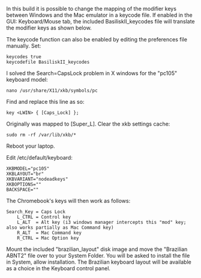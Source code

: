 In this build it is possible to change the mapping of the modifier keys between Windows and the Mac emulator in a keycode file. 
If enabled in the GUI: Keyboard/Mouse tab, the included BasiliskII_keycodes file will translate the modifier keys as shown below. 

The keycode function can also be enabled by editing the preferences file manually. Set:

    keycodes true
    keycodefile BasiliskII_keycodes

I solved the Search=CapsLock problem in X windows for the "pc105" keyboard model:

    nano /usr/share/X11/xkb/symbols/pc

Find and replace this line as so:

    key <LWIN> { [Caps_Lock] };

Originally <LWIN> was mapped to [Super_L]. Clear the xkb settings cache:

    sudo rm -rf /var/lib/xkb/*

Reboot your laptop.

Edit /etc/default/keyboard:

    XKBMODEL="pc105"
    XKBLAYOUT="br"
    XKBVARIANT="nodeadkeys"
    XKBOPTIONS=""
    BACKSPACE=""

The Chromebook's keys will then work as follows:

    Search_Key = Caps Lock
        L_CTRL = Control key
        L_ALT  = Alt key (i3 windows manager intercepts this "mod" key; also works partially as Mac Command key)
        R_ALT  = Mac Command key
        R_CTRL = Mac Option key
        
Mount the included "brazilian_layout" disk image and move the "Brazilian ABNT2" file over to your System Folder. You will be asked to install the file in System, allow installation. The Brazilian keyboard layout will be available as a choice in the Keyboard control panel.
